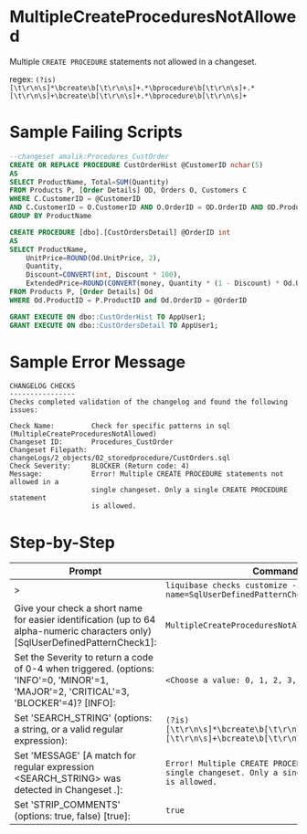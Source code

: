 # MultipleCreateProceduresNotAllowed

Multiple `CREATE PROCEDURE` statements not allowed in a changeset.

regex: `(?is)[\t\r\n\s]*\bcreate\b[\t\r\n\s]+.*\bprocedure\b[\t\r\n\s]+.*[\t\r\n\s]+\bcreate\b[\t\r\n\s]+.*\bprocedure\b[\t\r\n\s]+`

# Sample Failing Scripts
``` sql
--changeset amalik:Procedures_CustOrder
CREATE OR REPLACE PROCEDURE CustOrderHist @CustomerID nchar(5)
AS
SELECT ProductName, Total=SUM(Quantity)
FROM Products P, [Order Details] OD, Orders O, Customers C
WHERE C.CustomerID = @CustomerID
AND C.CustomerID = O.CustomerID AND O.OrderID = OD.OrderID AND OD.ProductID = P.ProductID
GROUP BY ProductName 

CREATE PROCEDURE [dbo].[CustOrdersDetail] @OrderID int
AS
SELECT ProductName,
    UnitPrice=ROUND(Od.UnitPrice, 2),
    Quantity,
    Discount=CONVERT(int, Discount * 100), 
    ExtendedPrice=ROUND(CONVERT(money, Quantity * (1 - Discount) * Od.UnitPrice), 2)
FROM Products P, [Order Details] Od
WHERE Od.ProductID = P.ProductID and Od.OrderID = @OrderID

GRANT EXECUTE ON dbo::CustOrderHist TO AppUser1;  
GRANT EXECUTE ON dbo::CustOrdersDetail TO AppUser1; 
```

# Sample Error Message
```
CHANGELOG CHECKS
----------------
Checks completed validation of the changelog and found the following issues:

Check Name:         Check for specific patterns in sql (MultipleCreateProceduresNotAllowed)
Changeset ID:       Procedures_CustOrder
Changeset Filepath: changeLogs/2_objects/02_storedprocedure/CustOrders.sql
Check Severity:     BLOCKER (Return code: 4)
Message:            Error! Multiple CREATE PROCEDURE statements not allowed in a
                    single changeset. Only a single CREATE PROCEDURE statement
                    is allowed.
```

# Step-by-Step
| Prompt | Command or User Input |
| ------ | ----------------------|
| > | `liquibase checks customize --check-name=SqlUserDefinedPatternCheck` |
| Give your check a short name for easier identification (up to 64 alpha-numeric characters only) [SqlUserDefinedPatternCheck1]: | `MultipleCreateProceduresNotAllowed` |
| Set the Severity to return a code of 0-4 when triggered. (options: 'INFO'=0, 'MINOR'=1, 'MAJOR'=2, 'CRITICAL'=3, 'BLOCKER'=4)? [INFO]: | `<Choose a value: 0, 1, 2, 3, 4>` |
| Set 'SEARCH_STRING' (options: a string, or a valid regular expression): | `(?is)[\t\r\n\s]*\bcreate\b[\t\r\n\s]+.*\bprocedure\b[\t\r\n\s]+.*[\t\r\n\s]+\bcreate\b[\t\r\n\s]+.*\bprocedure\b[\t\r\n\s]+` |
| Set 'MESSAGE' [A match for regular expression <SEARCH_STRING> was detected in Changeset <CHANGESET>.]: | `Error! Multiple CREATE PROCEDURE statements not allowed in a single changeset. Only a single CREATE PROCEDURE statement is allowed.` |
| Set 'STRIP_COMMENTS' (options: true, false) [true]: | `true` |
